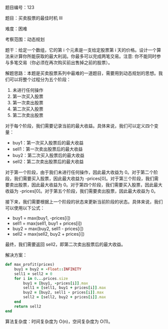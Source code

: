 题目编号：123

题目：买卖股票的最佳时机 III

难度：困难

考察范围：动态规划

题干：给定一个数组，它的第 i 个元素是一支给定股票第 i 天的价格。设计一个算法来计算你所能获取的最大利润。你最多可以完成两笔交易。注意: 你不能同时参与多笔交易（你必须在再次购买前出售掉之前的股票）。

解题思路：本题是买卖股票系列中最难的一道题目，需要用到动态规划的思想。我们可以将整个过程分为五个阶段：

1. 未进行任何操作
2. 第一次买入股票
3. 第一次卖出股票
4. 第二次买入股票
5. 第二次卖出股票

对于每个阶段，我们需要记录当前的最大收益。具体来说，我们可以定义四个变量：

- buy1：第一次买入股票后的最大收益
- sell1：第一次卖出股票后的最大收益
- buy2：第二次买入股票后的最大收益
- sell2：第二次卖出股票后的最大收益

对于第一个阶段，由于我们未进行任何操作，因此最大收益为 0。对于第二个阶段，我们需要买入股票，因此最大收益为 -prices[0]。对于第三个阶段，我们需要卖出股票，因此最大收益为 0。对于第四个阶段，我们需要买入股票，因此最大收益为 -prices[0]。对于第五个阶段，我们需要卖出股票，因此最大收益为 0。

接下来，我们需要根据上一个阶段的状态来更新当前阶段的状态。具体来说，我们可以使用以下公式：

- buy1 = max(buy1, -prices[i])
- sell1 = max(sell1, buy1 + prices[i])
- buy2 = max(buy2, sell1 - prices[i])
- sell2 = max(sell2, buy2 + prices[i])

最终，我们需要返回 sell2，即第二次卖出股票后的最大收益。

解决方案：

```ruby
def max_profit(prices)
    buy1 = buy2 = -Float::INFINITY
    sell1 = sell2 = 0
    for i in 0...prices.size
        buy1 = [buy1, -prices[i]].max
        sell1 = [sell1, buy1 + prices[i]].max
        buy2 = [buy2, sell1 - prices[i]].max
        sell2 = [sell2, buy2 + prices[i]].max
    end
    return sell2
end
```

算法复杂度：时间复杂度为 O(n)，空间复杂度为 O(1)。